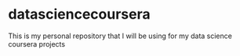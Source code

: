 # datasciencecoursera
This is my personal repository that I will be using for my data science coursera projects
